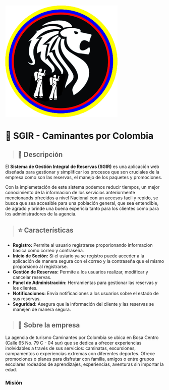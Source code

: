 ![Logo Caminantes por Colombia](https://github.com/CaminantesPorColombia/SGIR/blob/main/logo.png)

# :high_brightness: SGIR - Caminantes por Colombia 

> ## :round_pushpin: Descripción

El **Sistema de Gestión Integral de Reservas (SGIR)** es una aplicación web diseñada para gestionar y simplificar los procesos que son cruciales de la empresa como son las reservas, el manejo de los paquetes y promociones. 

Con la implemetación de este sistema podemos reducir tiempos, un mejor conocimiento de la informacion de los servicios anteriormente mencionaods ofrecidos a nivel Nacional con un accesos facil y repido, se busca que sea accesible para una población general, que sea entendible, de agrado y brinde una buena expericia tanto para los clientes como para los administradores de la agencia.

> ## :star: Características
- **Registro:** Permite al usuario registrarse proporionando informacion basica como correo y contraseña.
- **Inicio de Seción:** Si el usiario ya se registro puede acceder a la aplicación de manera segura con el correo y la contraseña que el mismo proporsiono al registrarse.
- **Gestión de Reservas:** Permite a los usuarios realizar, modificar y cancelar reservas.
- **Panel de Administración:** Herramientas para gestionar las reservas y los clientes.
- **Notificaciones:** Envía notificaciones a los usuarios sobre el estado de sus reservas.
- **Seguridad:** Asegura que la información del cliente y las reservas se manejen de manera segura.

> ## :office: Sobre la empresa
La agencia de turismo Caminantes por Colombia se ubica en Bosa Centro (Calle 65 No. 79 C - 04 sur) que se dedica a ofrecer experiencias inolvidables a través de sus servicios: caminatas, excursiones, campamentos o experiencias extremas con diferentes deportes.
Ofrece promociones o planes para disfrutar con familia, amigos o entre grupos escolares rodeados de aprendizajes, experiencias, aventuras sin importar la edad.

### Misión
